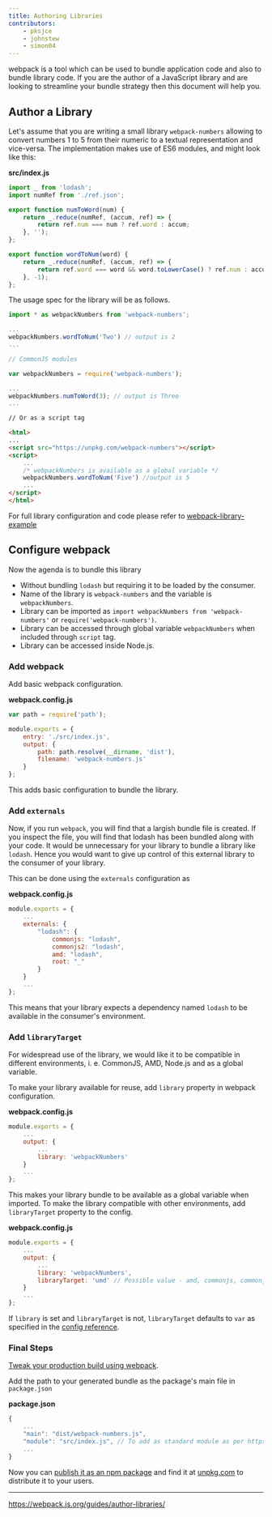 ```yaml
---
title: Authoring Libraries
contributors:
    - pksjce
    - johnstew
    - simon04
---
```


webpack is a tool which can be used to bundle application code and also to bundle library code. If you are the author of a JavaScript library and are looking to streamline your bundle strategy then this document will help you.

## Author a Library

Let's assume that you are writing a small library `webpack-numbers` allowing to convert numbers 1 to 5 from their numeric to a textual representation and vice-versa. The implementation makes use of ES6 modules, and might look like this:

__src/index.js__
```javascript
import _ from 'lodash';
import numRef from './ref.json';

export function numToWord(num) {
    return _.reduce(numRef, (accum, ref) => {
        return ref.num === num ? ref.word : accum;
    }, '');
};

export function wordToNum(word) {
    return _.reduce(numRef, (accum, ref) => {
        return ref.word === word && word.toLowerCase() ? ref.num : accum;
    }, -1);
};
```

The usage spec for the library will be as follows.

```javascript
import * as webpackNumbers from 'webpack-numbers';

...
webpackNumbers.wordToNum('Two') // output is 2
...

// CommonJS modules

var webpackNumbers = require('webpack-numbers');

...
webpackNumbers.numToWord(3); // output is Three
...
```

```html
// Or as a script tag

<html>
...
<script src="https://unpkg.com/webpack-numbers"></script>
<script>
    ...
    /* webpackNumbers is available as a global variable */
    webpackNumbers.wordToNum('Five') //output is 5
    ...
</script>
</html>
```

For full library configuration and code please refer to [webpack-library-example](https://github.com/kalcifer/webpack-library-example)

## Configure webpack

Now the agenda is to bundle this library
  - Without bundling `lodash` but requiring it to be loaded by the consumer.
  - Name of the library is `webpack-numbers` and the variable is `webpackNumbers`.
  - Library can be imported as `import webpackNumbers from 'webpack-numbers'` or `require('webpack-numbers')`.
  - Library can be accessed through global variable `webpackNumbers` when included through `script` tag.
  - Library can be accessed inside Node.js.

### Add webpack

Add basic webpack configuration.

__webpack.config.js__

```javascript
var path = require('path');

module.exports = {
    entry: './src/index.js',
    output: {
        path: path.resolve(__dirname, 'dist'),
        filename: 'webpack-numbers.js'
    }
};

```

This adds basic configuration to bundle the library.

### Add `externals`

Now, if you run `webpack`, you will find that a largish bundle file is created. If you inspect the file, you will find that lodash has been bundled along with your code.
It would be unnecessary for your library to bundle a library like `lodash`. Hence you would want to give up control of this external library to the consumer of your library.

This can be done using the `externals` configuration as

__webpack.config.js__

```javascript
module.exports = {
    ...
    externals: {
        "lodash": {
            commonjs: "lodash",
            commonjs2: "lodash",
            amd: "lodash",
            root: "_"
        }
    }
    ...
};
```

This means that your library expects a dependency named `lodash` to be available in the consumer's environment.

### Add `libraryTarget`

For widespread use of the library, we would like it to be compatible in different environments, i. e. CommonJS, AMD, Node.js and as a global variable.

To make your library available for reuse, add `library` property in webpack configuration.

__webpack.config.js__

```javascript
module.exports = {
    ...
    output: {
        ...
        library: 'webpackNumbers'
    }
    ...
};
```

This makes your library bundle to be available as a global variable when imported.
To make the library compatible with other environments, add `libraryTarget` property to the config.

__webpack.config.js__

```javascript
module.exports = {
    ...
    output: {
        ...
        library: 'webpackNumbers',
        libraryTarget: 'umd' // Possible value - amd, commonjs, commonjs2, commonjs-module, this, var
    }
    ...
};
```

If `library` is set and `libraryTarget` is not, `libraryTarget` defaults to `var` as specified in the [config reference](/configuration/output).

### Final Steps

[Tweak your production build using webpack](/guides/production-build).

Add the path to your generated bundle as the package's main file in `package.json`

__package.json__

```javascript
{
    ...
    "main": "dist/webpack-numbers.js",
    "module": "src/index.js", // To add as standard module as per https://github.com/dherman/defense-of-dot-js/blob/master/proposal.md#typical-usage
    ...
}
```

Now you can [publish it as an npm package](https://docs.npmjs.com/getting-started/publishing-npm-packages) and find it at [unpkg.com](https://unpkg.com/#/) to distribute it to your users.

***

https://webpack.js.org/guides/author-libraries/